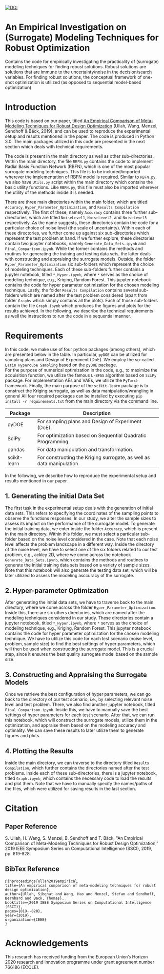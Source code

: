 [![DOI](https://zenodo.org/badge/DOI/10.5281/zenodo.3854910.svg)](https://doi.org/10.5281/zenodo.3854910)

# An Empirical Investigation on (Surrogate) Modeling Techniques for Robust Optimization 
Contains the code for empirically investigating the practicality of (surrogate) modeling techniques for finding robust solutions.
Robust solutions are solutions that are immune to the uncertainty/noise in the decision/search variables.
For finding robust solutions, the conceptual framework of one-shot optimization is utilized (as opposed to sequential model-based optimization).

# Introduction
This code is based on our paper, titled [An Empirical Comparison of Meta-Modeling Techniques for Robust Design Optimization](https://ieeexplore.ieee.org/abstract/document/9002805) (Ullah, Wang, Menzel, Sendhoff & Bäck, 2019), and can be used to reproduce
the experimental setup and results mentioned in the paper. The code is produced in Python 3.0. The main packages utilized in this code are presented in the next section which deals with technical requirements. 

The code is present in the main directory as well as other sub-directories. Within the main directory, the file `RBFN.py` contains the code to implement
Radial Basis Function Network (RBFN), which is one of the most popular surrogate modeling techniques. This file is to be included/imported wherever the implementation of
RBFN model is required. Similar to `RBFN.py`, we also have `Utils.py` script within the main directory which contains the basic utility functions.
Like `RBFN.py`, this file must also be imported wherever the utility of the methods inside it is needed.

There are three main directories within the main folder, which are titled `Accuracy`, `Hyper_Parameter_Optimization`, and `Results Compilation` respectively.
The first of these, namely `Accuracy` contains three further sub-directories, which are titled `NoiseLevel1`, `NoiseLevel2`, and `NoiseLevel3` respectively.
As the name suggests, these directories contain the code for a particular choice of noise level (the scale of uncertainty).
Within each of these directories, we further come up against six sub-directories which represent the test problem at hand.
If we further explore, these directories contain two jupyter notebooks, namely `Generate_Data_Sets.ipynb` and `Final_Comparison.ipynb`.
While the former contains the methods and routines for generating the training and testing data sets, the latter deals with constructing and 
appraising the surrogate models. Outside, the folder `Hyper_Parameter_Optimization` six sub-folders which represent the choice of modeling techniques.
Each of these sub-folders further contains a jupyter notebook, titled `*_Hyper.ipynb`, where `*` serves as the choice of modeling technique, e.g., Kriging, Random Forest.
This jupyter notebook contains the code for hyper parameter optimization for the chosen modeling technique.
Lastly, the folder `Results Compilation` contains several sub-folders which are named after the test problem considered (apart from folder `Graphs` which simply contains
all the plots). Each of those sub-folders contain the file `Graph.ipynb` which produces the figures and plots for the results achieved.
In the following, we describe the technical requirements as well the instructions to run the code in a sequential manner.

# Requirements

In this code, we make use of four python packages (among others), which are presented below in the table.
In particular, `pyDOE` can be utilized for sampling plans and Design of Experiment (DoE).
We employ the so-called `Latin Hypercube Sampling` based on the `pyDOE` package.  
For the purpose of numerical optimization in the code, e.g., to maximize the acquisition function, we utilize the famous `L-BFGS` algorithm based on `SciPy` package.
For implementation AEs and VAEs, we utilize the `PyTorch` framework.
Finally, the main purpose of the `scikit-learn` package is to construct the Kriging surrogate, as well as data manipulation/wrangling in general 
All four required packages can be installed by executing `pip install -r requirements.txt` from the main directory via the command line.

| Package | Description |
| --- | --- |
| pyDOE | For sampling plans and Design of Experiment (DoE).  |
| SciPy | For optimization based on Sequential Quadratic Programming. |
| pandas | For data manipulation and transformation. |
| scikit-learn | For constructing the Kriging surrogate, as well as data manipulation. |

In the following, we describe how to reproduce the experimental setup and results mentioned in our paper.

## 1. Generating the initial Data Set
The first task in the experimental setup deals with the generation of initial data sets. This refers to specifying the coordinates
of the sampling points to observe the functions responses. In our study, we alter the sample sizes to assess its impact on the performance of the
surrogate model. To generate the initial training data, we enter inside the folder `Accuracy`, which is present in the main directory.
Within this folder, we must select a particular sub-folder based on the noise level considered in the case. Note that each noise level affects the
problem landscape in a different way.
Inside the directory of the noise level, we have to select one of the six folders related to our test problem, e.g., ackley 2D, where we come across the notebook 
`Generate_Data_Sets.ipynb`, which contains the methods and routines to generate the initial training data sets based on a variety of sample sizes.
Note that this notebook will also generate the testing data set, which will be later utilized to assess the modeling asccuracy of the surrogate.

## 2. Hyper-parameter Optimization
After generating the initial data sets, we have to traverse back to the main directory, where we come across the folder `Hyper_Parameter_Optimization`.
Inside this, there are six others directories, which are named after the modeling techniques considered in our study.
These directories contain a jupyter notebook, titled `*_Hyper.ipynb`, where `*` serves as the choice of modeling technique, e.g., Kriging, Random Forest.
This jupyter notebook contains the code for hyper parameter optimization for the chosen modeling technique.
We have to utilize this code for each test scenario (noise level, problem, sample size) to find the best settings of hyper parameters, which will then be used when constructing the surrogate model. This is a crucial step, since it ensures the best quality surrogate model based on the sample size.

## 3. Constructing and Appraising the Surrogate Models
Once we retrieve the best configuration of hyper parameters, we can go back to the directory of our test scenario, i.e., by selecting relevant noise level and test problem.
There, we also find another jupyter notebook, titled `Final_Comparison.ipynb`. Inside this, we have to manually save the best settings of hyper parameters
for each test scenario. After that, we can run this notebook, which will construct the surrogate models, utilize them in the optimization, and appraise them
based on the modeling accuracy and optimality. We can save these results to later utilize them to generate figures and plots.

## 4. Plotting the Results
Inside the main directory, we can traverse to the directory titled `Results Compilation`, which further contains the directories named after the test problems.
Inside each of these sub-directories, there is a jupyter notebook, titled `Graph.ipynb`, which contains the necessary code to load the results and plot them.
Note that we have to manually specify the names/paths of the files, which were utilized for saving results in the last section.

# Citation
## Paper Reference
S. Ullah, H. Wang, S. Menzel, B. Sendhoff and T. Bäck, "An Empirical Comparison of Meta-Modeling Techniques for Robust Design Optimization," 2019 IEEE Symposium Series on Computational Intelligence (SSCI), 2019, pp. 819-828.
## BibTex Reference
`@inproceedings{ullah2019empirical`,\
  `title={An empirical comparison of meta-modeling techniques for robust design optimization},`\
  `author={Ullah, Sibghat and Wang, Hao and Menzel, Stefan and Sendhoff, Bernhard and Back, Thomas},`\
  `booktitle={2019 IEEE Symposium Series on Computational Intelligence (SSCI)},`\
  `pages={819--828},`\
  `year={2019},`\
  `organization={IEEE}`\
`}`

# Acknowledgements
This research has received funding from the European Union’s Horizon 2020 research and innovation programme under grant agreement number 766186 (ECOLE).
